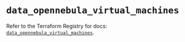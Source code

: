 # `data_opennebula_virtual_machines`

Refer to the Terraform Registry for docs: [`data_opennebula_virtual_machines`](https://registry.terraform.io/providers/opennebula/opennebula/1.5.0/docs/data-sources/virtual_machines).
